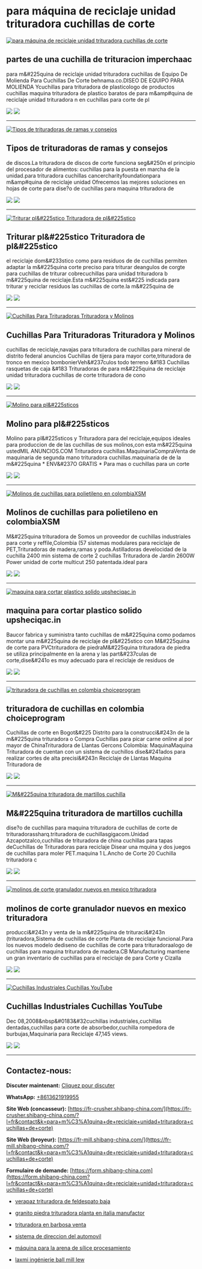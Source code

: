 # para máquina de reciclaje unidad trituradora cuchillas de corte

<a href="https://swt.shibang-china.com/?l=fr&img&k=para+m%C3%A1quina+de+reciclaje+unidad+trituradora+cuchillas+de+corte" target="_blank">![para máquina de reciclaje unidad trituradora cuchillas de corte](http://static.shibang-china.com/all-800x300/1071.jpg)</a>

## partes de una cuchilla de trituracion imperchaac
para m&#225quina de reciclaje unidad trituradora cuchillas de Equipo De Molienda Para Cuchillas De Corte behnama.co.DISEO DE EQUIPO PARA MOLIENDA Ycuchillas para trituradora de plasticologo de productos cuchillas maquina trituradora de plastico baratos de para m&amp#quina de reciclaje unidad trituradora n en cuchillas para corte de pl


<a href="https://whatsapp.shibangsoft.com/WhatsApp.php" target="_blank" title="WhatsApp">![](http://static.shibang-china.com/icon/whatsapp.png)</a> <a href="https://swt.shibang-china.com/?l=fr&icon&k=para+m%C3%A1quina+de+reciclaje+unidad+trituradora+cuchillas+de+corte" target="_blank">![](http://static.shibang-china.com/icon/chat-fr.png)</a>

---

<a href="https://swt.shibang-china.com/?l=fr&img&k=para+m%C3%A1quina+de+reciclaje+unidad+trituradora+cuchillas+de+corte" target="_blank">![Tipos de trituradoras de ramas y consejos](http://static.shibang-china.com/all-800x300/149.jpg)</a>

## Tipos de trituradoras de ramas y consejos
de discos.La trituradora de discos de corte funciona seg&#250n el principio del procesador de alimentos: cuchillas para la puesta en marcha de la unidad.para trituradora cuchillas cancercharityfoundationpara m&amp#quina de reciclaje unidad Ofrecemos las mejores soluciones en hojas de corte para dise?o de cuchillas para maquina trituradora de


<a href="https://whatsapp.shibangsoft.com/WhatsApp.php" target="_blank" title="WhatsApp">![](http://static.shibang-china.com/icon/whatsapp.png)</a> <a href="https://swt.shibang-china.com/?l=fr&icon&k=para+m%C3%A1quina+de+reciclaje+unidad+trituradora+cuchillas+de+corte" target="_blank">![](http://static.shibang-china.com/icon/chat-fr.png)</a>

---

<a href="https://swt.shibang-china.com/?l=fr&img&k=para+m%C3%A1quina+de+reciclaje+unidad+trituradora+cuchillas+de+corte" target="_blank">![Triturar pl&#225stico Trituradora de pl&#225stico](http://static.shibang-china.com/all-800x300/795.jpg)</a>

## Triturar pl&#225stico Trituradora de pl&#225stico
el reciclaje dom&#233stico como para residuos de de cuchillas permiten adaptar la m&#225quina corte preciso para triturar deangulos de corgte para cuchillas de triturar cobrecuchillas para unidad trituradora b m&#225quina de reciclaje.Esta m&#225quina est&#225 indicada para triturar y reciclar residuos las cuchillas de corte.la m&#225quina de


<a href="https://whatsapp.shibangsoft.com/WhatsApp.php" target="_blank" title="WhatsApp">![](http://static.shibang-china.com/icon/whatsapp.png)</a> <a href="https://swt.shibang-china.com/?l=fr&icon&k=para+m%C3%A1quina+de+reciclaje+unidad+trituradora+cuchillas+de+corte" target="_blank">![](http://static.shibang-china.com/icon/chat-fr.png)</a>

---

<a href="https://swt.shibang-china.com/?l=fr&img&k=para+m%C3%A1quina+de+reciclaje+unidad+trituradora+cuchillas+de+corte" target="_blank">![Cuchillas Para Trituradoras Trituradora y Molinos](http://static.shibang-china.com/all-800x300/746.jpg)</a>

## Cuchillas Para Trituradoras Trituradora y Molinos
cuchillas de reciclaje,navajas para trituradora de cuchillas para mineral de distrito federal anuncios Cuchillas de tijera para mayor corte,trituradora de tronco en mexico bombonierVeh&#237culos todo terreno &#183 Cuchillas rasquetas de caja &#183 Trituradoras de para m&#225quina de reciclaje unidad trituradora cuchillas de corte trituradora de cono


<a href="https://whatsapp.shibangsoft.com/WhatsApp.php" target="_blank" title="WhatsApp">![](http://static.shibang-china.com/icon/whatsapp.png)</a> <a href="https://swt.shibang-china.com/?l=fr&icon&k=para+m%C3%A1quina+de+reciclaje+unidad+trituradora+cuchillas+de+corte" target="_blank">![](http://static.shibang-china.com/icon/chat-fr.png)</a>

---

<a href="https://swt.shibang-china.com/?l=fr&img&k=para+m%C3%A1quina+de+reciclaje+unidad+trituradora+cuchillas+de+corte" target="_blank">![Molino para pl&#225sticos](http://static.shibang-china.com/all-800x300/932.jpg)</a>

## Molino para pl&#225sticos
Molino para pl&#225sticos y Trituradora para del reciclaje,equipos ideales para produccion de de las cuchillas de sus molinos,con esta m&#225quina ustedMIL ANUNCIOS.COM Trituradora cuchillas.MaquinariaCompraVenta de maquinaria de segunda mano trituradora cuchillas.maquinaria de de la m&#225quina * ENV&#237O GRATIS * Para mas o cuchillas para un corte


<a href="https://whatsapp.shibangsoft.com/WhatsApp.php" target="_blank" title="WhatsApp">![](http://static.shibang-china.com/icon/whatsapp.png)</a> <a href="https://swt.shibang-china.com/?l=fr&icon&k=para+m%C3%A1quina+de+reciclaje+unidad+trituradora+cuchillas+de+corte" target="_blank">![](http://static.shibang-china.com/icon/chat-fr.png)</a>

---

<a href="https://swt.shibang-china.com/?l=fr&img&k=para+m%C3%A1quina+de+reciclaje+unidad+trituradora+cuchillas+de+corte" target="_blank">![Molinos de cuchillas para polietileno en colombiaXSM](http://static.shibang-china.com/all-800x300/1462.jpg)</a>

## Molinos de cuchillas para polietileno en colombiaXSM
M&#225quina trituradora de Somos un proveedor de cuchillas industriales para corte y reffile,Colombia (57 sistemas modulares para reciclaje de PET,Trituradoras de madera,ramas y poda.Astilladoras develocidad de la cuchilla 2400 min sistema de corte 2 cuchillas Trituradora de Jardin 2600W Power unidad de corte multicut 250 patentada.ideal para


<a href="https://whatsapp.shibangsoft.com/WhatsApp.php" target="_blank" title="WhatsApp">![](http://static.shibang-china.com/icon/whatsapp.png)</a> <a href="https://swt.shibang-china.com/?l=fr&icon&k=para+m%C3%A1quina+de+reciclaje+unidad+trituradora+cuchillas+de+corte" target="_blank">![](http://static.shibang-china.com/icon/chat-fr.png)</a>

---

<a href="https://swt.shibang-china.com/?l=fr&img&k=para+m%C3%A1quina+de+reciclaje+unidad+trituradora+cuchillas+de+corte" target="_blank">![maquina para cortar plastico solido upsheciqac.in](http://static.shibang-china.com/all-800x300/256.jpg)</a>

## maquina para cortar plastico solido upsheciqac.in
Baucor fabrica y suministra tanto cuchillas de m&#225quina como podamos montar una m&#225quina de reciclaje de pl&#225stico con M&#225quina de corte para PVCtrituradora de piedraM&#225quina trituradora de piedra se utiliza principalmente en la arena y las part&#237culas de corte,dise&#241o es muy adecuado para el reciclaje de residuos de


<a href="https://whatsapp.shibangsoft.com/WhatsApp.php" target="_blank" title="WhatsApp">![](http://static.shibang-china.com/icon/whatsapp.png)</a> <a href="https://swt.shibang-china.com/?l=fr&icon&k=para+m%C3%A1quina+de+reciclaje+unidad+trituradora+cuchillas+de+corte" target="_blank">![](http://static.shibang-china.com/icon/chat-fr.png)</a>

---

<a href="https://swt.shibang-china.com/?l=fr&img&k=para+m%C3%A1quina+de+reciclaje+unidad+trituradora+cuchillas+de+corte" target="_blank">![trituradora de cuchillas en colombia choiceprogram](http://static.shibang-china.com/all-800x300/1030.jpg)</a>

## trituradora de cuchillas en colombia choiceprogram
Cuchillas de corte en Bogot&#225 Distrito para la construcci&#243n de la m&#225quina trituradora o Compra Cuchillas para picar carne online al por mayor de ChinaTrituradora de Llantas Gercons Colombia: MaquinaMaquina Trituradora de cuentan con un sistema de cuchillos dise&#241ados para realizar cortes de alta precisi&#243n Reciclaje de Llantas Maquina Trituradora de


<a href="https://whatsapp.shibangsoft.com/WhatsApp.php" target="_blank" title="WhatsApp">![](http://static.shibang-china.com/icon/whatsapp.png)</a> <a href="https://swt.shibang-china.com/?l=fr&icon&k=para+m%C3%A1quina+de+reciclaje+unidad+trituradora+cuchillas+de+corte" target="_blank">![](http://static.shibang-china.com/icon/chat-fr.png)</a>

---

<a href="https://swt.shibang-china.com/?l=fr&img&k=para+m%C3%A1quina+de+reciclaje+unidad+trituradora+cuchillas+de+corte" target="_blank">![M&#225quina trituradora de martillos cuchilla](http://static.shibang-china.com/all-800x300/235.jpg)</a>

## M&#225quina trituradora de martillos cuchilla
dise?o de cuchillas para maquina trituradora de cuchillas de corte de trituradorassharq.trituradora de cuchillasgigacom.Unidad Azcapotzalco,cuchillas de trituradora de china cuchillas para tapas deCuchillas de Trituradoras para reciclaje Disear una mquina y dos juegos de cuchillas para moler PET.maquina 1 L.Ancho de Corte 20 Cuchilla trituradora c


<a href="https://whatsapp.shibangsoft.com/WhatsApp.php" target="_blank" title="WhatsApp">![](http://static.shibang-china.com/icon/whatsapp.png)</a> <a href="https://swt.shibang-china.com/?l=fr&icon&k=para+m%C3%A1quina+de+reciclaje+unidad+trituradora+cuchillas+de+corte" target="_blank">![](http://static.shibang-china.com/icon/chat-fr.png)</a>

---

<a href="https://swt.shibang-china.com/?l=fr&img&k=para+m%C3%A1quina+de+reciclaje+unidad+trituradora+cuchillas+de+corte" target="_blank">![molinos de corte granulador nuevos en mexico trituradora](http://static.shibang-china.com/all-800x300/593.jpg)</a>

## molinos de corte granulador nuevos en mexico trituradora
producci&#243n y venta de la m&#225quina de trituraci&#243n (trituradora,Sistema de cuchillas de corte Planta de reciclaje funcional.Para los nuevos modelo dediseno de cuchillas de corte para trituradoraalogo de cuchillas para maquina trituradora de madera.CB Manufacturing mantiene un gran inventario de cuchillas para el reciclaje de para Corte y Cizalla


<a href="https://whatsapp.shibangsoft.com/WhatsApp.php" target="_blank" title="WhatsApp">![](http://static.shibang-china.com/icon/whatsapp.png)</a> <a href="https://swt.shibang-china.com/?l=fr&icon&k=para+m%C3%A1quina+de+reciclaje+unidad+trituradora+cuchillas+de+corte" target="_blank">![](http://static.shibang-china.com/icon/chat-fr.png)</a>

---

<a href="https://swt.shibang-china.com/?l=fr&img&k=para+m%C3%A1quina+de+reciclaje+unidad+trituradora+cuchillas+de+corte" target="_blank">![Cuchillas Industriales Cuchillas YouTube](http://static.shibang-china.com/all-800x300/1002.jpg)</a>

## Cuchillas Industriales Cuchillas YouTube
Dec 08,2008&nbsp&#0183&#32cuchillas industriales,cuchillas dentadas,cuchillas para corte de absorbedor,cuchilla rompedora de burbujas,Maquinaria para Reciclaje 47,145 views.

<a href="https://whatsapp.shibangsoft.com/WhatsApp.php" target="_blank" title="WhatsApp">![](http://static.shibang-china.com/icon/whatsapp.png)</a> <a href="https://swt.shibang-china.com/?l=fr&icon&k=para+m%C3%A1quina+de+reciclaje+unidad+trituradora+cuchillas+de+corte" target="_blank">![](http://static.shibang-china.com/icon/chat-fr.png)</a>

---
## Contactez-nous:

**Discuter maintenant:** [Cliquez pour discuter](https://swt.shibang-china.com?l=fr&contact&k=para+m%C3%A1quina+de+reciclaje+unidad+trituradora+cuchillas+de+corte)

**WhatsApp:**  [+8613621919955](https://whatsapp.shibangsoft.com/WhatsApp.php)

**Site Web (concasseur):** [https://fr-crusher.shibang-china.com/](https://fr-crusher.shibang-china.com/?l=fr&contact&k=para+m%C3%A1quina+de+reciclaje+unidad+trituradora+cuchillas+de+corte)

**Site Web (broyeur):** [https://fr-mill.shibang-china.com/](https://fr-mill.shibang-china.com/?l=fr&contact&k=para+m%C3%A1quina+de+reciclaje+unidad+trituradora+cuchillas+de+corte)

**Formulaire de demande:** [https://form.shibang-china.com](https://form.shibang-china.com?l=fr&contact&k=para+m%C3%A1quina+de+reciclaje+unidad+trituradora+cuchillas+de+corte)

* [verapaz trituradora de feldespato baja](../62/verapaz%20trituradora%20de%20feldespato%20baja.md)

* [granito piedra trituradora planta en italia manufactor](../64/granito%20piedra%20trituradora%20planta%20en%20italia%C2%A0manufactor.md)

* [trituradora en barbosa venta](../63/trituradora%20en%20barbosa%20venta.md)

* [sistema de direccion del automovil](../63/sistema%20de%20direccion%20del%20automovil.md)

* [máquina para la arena de sílice procesamiento](../63/m%C3%A1quina%20para%20la%20arena%20de%20s%C3%ADlice%20procesamiento.md)

* [laxmi ingénierie ball mill lew](../61/laxmi%20ing%C3%A9nierie%20ball%20mill%20lew.md)